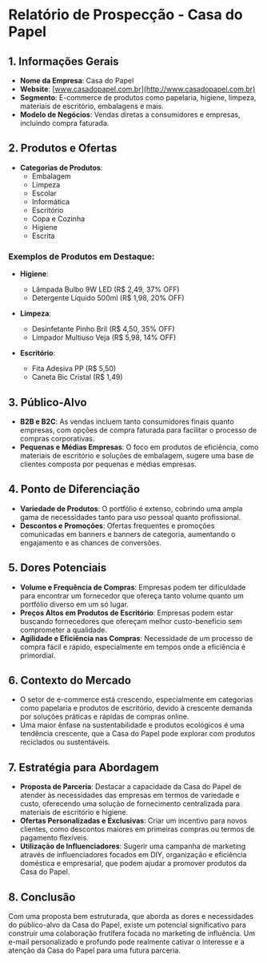 # **Relatório de Prospecção - Casa do Papel**

## **1. Informações Gerais**
- **Nome da Empresa**: Casa do Papel
- **Website**: [www.casadopapel.com.br](http://www.casadopapel.com.br)
- **Segmento**: E-commerce de produtos como papelaria, higiene, limpeza, materiais de escritório, embalagens e mais.
- **Modelo de Negócios**: Vendas diretas a consumidores e empresas, incluindo compra faturada.

## **2. Produtos e Ofertas**
- **Categorias de Produtos**:
  - Embalagem
  - Limpeza
  - Escolar
  - Informática
  - Escritório
  - Copa e Cozinha
  - Higiene
  - Escrita

### **Exemplos de Produtos em Destaque**:
- **Higiene**:
  - Lâmpada Bulbo 9W LED (R$ 2,49, 37% OFF)
  - Detergente Líquido 500ml (R$ 1,98, 20% OFF)
  
- **Limpeza**:
  - Desinfetante Pinho Bril (R$ 4,50, 35% OFF)
  - Limpador Multiuso Veja (R$ 5,98, 14% OFF)

- **Escritório**:
  - Fita Adesiva PP (R$ 5,50)
  - Caneta Bic Cristal (R$ 1,49)

## **3. Público-Alvo**
- **B2B e B2C**: As vendas incluem tanto consumidores finais quanto empresas, com opções de compra faturada para facilitar o processo de compras corporativas.
- **Pequenas e Médias Empresas**: O foco em produtos de eficiência, como materiais de escritório e soluções de embalagem, sugere uma base de clientes composta por pequenas e médias empresas.

## **4. Ponto de Diferenciação**
- **Variedade de Produtos**: O portfólio é extenso, cobrindo uma ampla gama de necessidades tanto para uso pessoal quanto profissional.
- **Descontos e Promoções**: Ofertas frequentes e promoções comunicadas em banners e banners de categoria, aumentando o engajamento e as chances de conversões.

## **5. Dores Potenciais**
- **Volume e Frequência de Compras**: Empresas podem ter dificuldade para encontrar um fornecedor que ofereça tanto volume quanto um portfólio diverso em um só lugar.
- **Preços Altos em Produtos de Escritório**: Empresas podem estar buscando fornecedores que ofereçam melhor custo-benefício sem comprometer a qualidade.
- **Agilidade e Eficiência nas Compras**: Necessidade de um processo de compra fácil e rápido, especialmente em tempos onde a eficiência é primordial.

## **6. Contexto do Mercado**
- O setor de e-commerce está crescendo, especialmente em categorias como papelaria e produtos de escritório, devido à crescente demanda por soluções práticas e rápidas de compras online.
- Uma maior ênfase na sustentabilidade e produtos ecológicos é uma tendência crescente, que a Casa do Papel pode explorar com produtos reciclados ou sustentáveis.

## **7. Estratégia para Abordagem**
- **Proposta de Parceria**: Destacar a capacidade da Casa do Papel de atender às necessidades das empresas em termos de variedade e custo, oferecendo uma solução de fornecimento centralizada para materiais de escritório e higiene.
- **Ofertas Personalizadas e Exclusivas**: Criar um incentivo para novos clientes, como descontos maiores em primeiras compras ou termos de pagamento flexíveis.
- **Utilização de Influenciadores**: Sugerir uma campanha de marketing através de influenciadores focados em DIY, organização e eficiência doméstica e empresarial, que podem ajudar a promover produtos da Casa do Papel.

## **8. Conclusão**
Com uma proposta bem estruturada, que aborda as dores e necessidades do público-alvo da Casa do Papel, existe um potencial significativo para construir uma colaboração frutífera focada no marketing de influência. Um e-mail personalizado e profundo pode realmente cativar o interesse e a atenção da Casa do Papel para uma futura parceria.